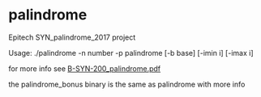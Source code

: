 # palindrome
Epitech SYN_palindrome_2017 project

Usage: ./palindrome -n number -p palindrome [-b base] [-imin i] [-imax i]

for more info see [B-SYN-200_palindrome.pdf](./B-SYN-200_palindrome.pdf)

the palindrome_bonus binary is the same as palindrome with more info
